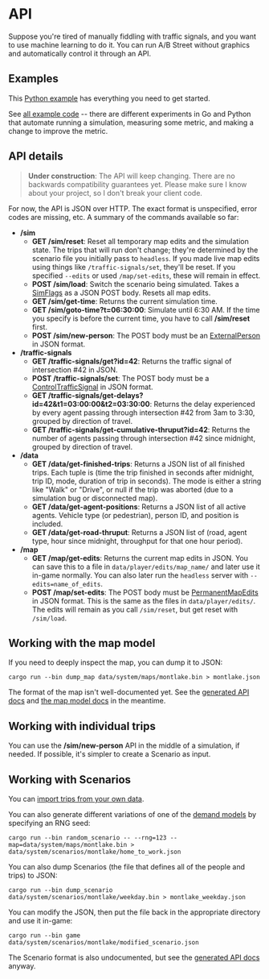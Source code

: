 # API

Suppose you're tired of manually fiddling with traffic signals, and you want to
use machine learning to do it. You can run A/B Street without graphics and
automatically control it through an API.

## Examples

This
[Python example](https://github.com/dabreegster/abstreet/blob/master/headless/examples/python_client.py)
has everything you need to get started.

See
[all example code](https://github.com/dabreegster/abstreet/tree/master/headless/examples)
-- there are different experiments in Go and Python that automate running a
simulation, measuring some metric, and making a change to improve the metric.

## API details

> **Under construction**: The API will keep changing. There are no backwards
> compatibility guarantees yet. Please make sure I know about your project, so I
> don't break your client code.

For now, the API is JSON over HTTP. The exact format is unspecified, error codes
are missing, etc. A summary of the commands available so far:

- **/sim**
  - **GET /sim/reset**: Reset all temporary map edits and the simulation state.
    The trips that will run don't change; they're determined by the scenario
    file you initially pass to `headless`. If you made live map edits using
    things like `/traffic-signals/set`, they'll be reset. If you specified
    `--edits` or used `/map/set-edits`, these will remain in effect.
  - **POST /sim/load**: Switch the scenario being simulated. Takes a
    [SimFlags](https://dabreegster.github.io/abstreet/rustdoc/sim/struct.SimFlags.html)
    as a JSON POST body. Resets all map edits.
  - **GET /sim/get-time**: Returns the current simulation time.
  - **GET /sim/goto-time?t=06:30:00**: Simulate until 6:30 AM. If the time you
    specify is before the current time, you have to call **/sim/reset** first.
  - **POST /sim/new-person**: The POST body must be an
    [ExternalPerson](https://dabreegster.github.io/abstreet/rustdoc/sim/struct.ExternalPerson.html)
    in JSON format.
- **/traffic-signals**
  - **GET /traffic-signals/get?id=42**: Returns the traffic signal of
    intersection #42 in JSON.
  - **POST /traffic-signals/set**: The POST body must be a
    [ControlTrafficSignal](https://dabreegster.github.io/abstreet/rustdoc/map_model/struct.ControlTrafficSignal.html)
    in JSON format.
  - **GET /traffic-signals/get-delays?id=42&t1=03:00:00&t2=03:30:00**: Returns
    the delay experienced by every agent passing through intersection #42 from
    3am to 3:30, grouped by direction of travel.
  - **GET /traffic-signals/get-cumulative-thruput?id=42**: Returns the number of
    agents passing through intersection #42 since midnight, grouped by direction
    of travel.
- **/data**
  - **GET /data/get-finished-trips**: Returns a JSON list of all finished trips.
    Each tuple is (time the trip finished in seconds after midnight, trip ID,
    mode, duration of trip in seconds). The mode is either a string like "Walk"
    or "Drive", or null if the trip was aborted (due to a simulation bug or
    disconnected map).
  - **GET /data/get-agent-positions**: Returns a JSON list of all active agents.
    Vehicle type (or pedestrian), person ID, and position is included.
  - **GET /data/get-road-thruput**: Returns a JSON list of (road, agent type,
    hour since midnight, throughput for that one hour period).
- **/map**
  - **GET /map/get-edits**: Returns the current map edits in JSON. You can save
    this to a file in `data/player/edits/map_name/` and later use it in-game
    normally. You can also later run the `headless` server with
    `--edits=name_of_edits`.
  - **POST /map/set-edits**: The POST body must be
    [PermanentMapEdits](https://dabreegster.github.io/abstreet/rustdoc/map_model/struct.PermanentMapEdits.html)
    in JSON format. This is the same as the files in `data/player/edits/`. The
    edits will remain as you call `/sim/reset`, but get reset with `/sim/load`.

## Working with the map model

If you need to deeply inspect the map, you can dump it to JSON:

```
cargo run --bin dump_map data/system/maps/montlake.bin > montlake.json
```

The format of the map isn't well-documented yet. See the
[generated API docs](https://dabreegster.github.io/abstreet/rustdoc/map_model/index.html)
and [the map model docs](https://dabreegster.github.io/abstreet/map/index.html)
in the meantime.

## Working with individual trips

You can use the **/sim/new-person** API in the middle of a simulation, if
needed. If possible, it's simpler to create a Scenario as input.

## Working with Scenarios

You can
[import trips from your own data](https://dabreegster.github.io/abstreet/trafficsim/travel_demand.html#custom-import).

You can also generate different variations of one of the
[demand models](https://dabreegster.github.io/abstreet/trafficsim/travel_demand.html#proletariat-robot)
by specifying an RNG seed:

```
cargo run --bin random_scenario -- --rng=123 --map=data/system/maps/montlake.bin > data/system/scenarios/montlake/home_to_work.json
```

You can also dump Scenarios (the file that defines all of the people and trips)
to JSON:

```
cargo run --bin dump_scenario data/system/scenarios/montlake/weekday.bin > montlake_weekday.json
```

You can modify the JSON, then put the file back in the appropriate directory and
use it in-game:

```
cargo run --bin game data/system/scenarios/montlake/modified_scenario.json
```

The Scenario format is also undocumented, but see the
[generated API docs](https://dabreegster.github.io/abstreet/rustdoc/sim/struct.Scenario.html)
anyway.
